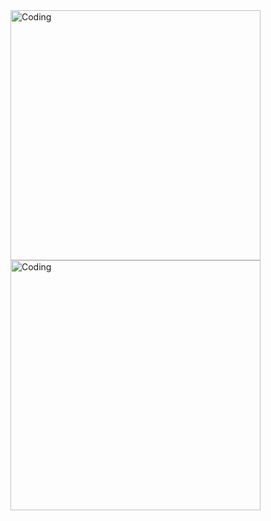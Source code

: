 <img align="right" alt="Coding" width="400" src="https://media1.tenor.com/m/DWL0s-RhEEgAAAAC/angry-upset.gif">
<img align="right" alt="Coding" width="400" src="blob:https://web.telegram.org/4e28c4c3-555c-4e31-86de-bb5bff1db3d9">
